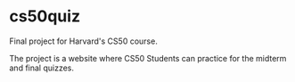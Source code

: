 # cs50quiz

Final project for Harvard's CS50 course.

The project is a website where CS50 Students can practice for the midterm and final quizzes.
